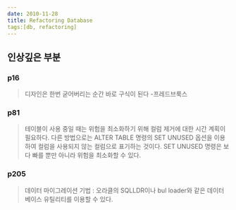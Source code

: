 ```yaml
---
date: 2010-11-28
title: Refactoring Database
tags:[db, refactoring]
---
```


## 인상깊은 부분


### p16
> 디자인은 한번 굳어버리는 순간 바로 구식이 된다 -프레드브룩스

### p81
> 테이블이 사용 중일 때는 위험을 최소화하기 위해 컬럼 제거에 대한 시간 계획이 필요하다. 다른 방법으로는 ALTER TABLE 명령의 SET UNUSED 옵션을 이용하여 컬럼을 사용되지 않는 컬럼으로 표기하는 것이다. SET UNUSED 명령은 보다 빠를 뿐만 아니라 위험을 최소화할 수 있다.

### p205
> 데이터 마이그레이션 기법 : 오라클의 SQLLDR이나 bul loader와 같은 데이터베이스 유틸리티를 이용할 수 있다.
